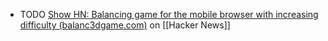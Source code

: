 - TODO [Show HN: Balancing game for the mobile browser with increasing difficulty (balanc3dgame.com)](https://news.ycombinator.com/item?id=40130304) on [[Hacker News]]